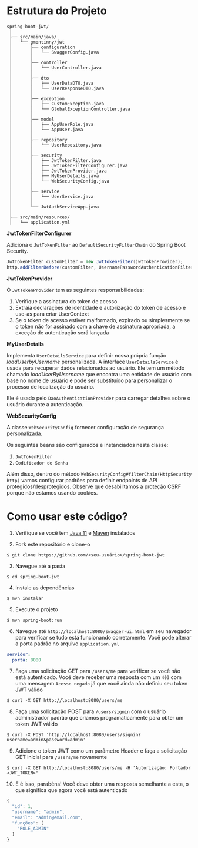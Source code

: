 # Estrutura do Projeto

```
spring-boot-jwt/
 │
 ├── src/main/java/
 │   └── gmontinny/jwt
 │       ├── configuration
 │       │   └── SwaggerConfig.java
 │       │
 │       ├── controller
 │       │   └── UserController.java
 │       │
 │       ├── dto
 │       │   ├── UserDataDTO.java
 │       │   └── UserResponseDTO.java
 │       │
 │       ├── exception
 │       │   ├── CustomException.java
 │       │   └── GlobalExceptionController.java
 │       │
 │       ├── model
 │       │   ├── AppUserRole.java
 │       │   └── AppUser.java
 │       │
 │       ├── repository
 │       │   └── UserRepository.java
 │       │
 │       ├── security
 │       │   ├── JwtTokenFilter.java
 │       │   ├── JwtTokenFilterConfigurer.java
 │       │   ├── JwtTokenProvider.java
 │       │   ├── MyUserDetails.java
 │       │   └── WebSecurityConfig.java
 │       │
 │       ├── service
 │       │   └── UserService.java
 │       │
 │       └── JwtAuthServiceApp.java
 │
 ├── src/main/resources/
 │   └── application.yml

```

**JwtTokenFilterConfigurer**

Adiciona o `JwtTokenFilter` ao `DefaultSecurityFilterChain` do Spring Boot Security.

```java
JwtTokenFilter customFilter = new JwtTokenFilter(jwtTokenProvider);
http.addFilterBefore(customFilter, UsernamePasswordAuthenticationFilter.class);
```

**JwtTokenProvider**

O `JwtTokenProvider` tem as seguintes responsabilidades:

1. Verifique a assinatura do token de acesso
2. Extraia declarações de identidade e autorização do token de acesso e use-as para criar UserContext
3. Se o token de acesso estiver malformado, expirado ou simplesmente se o token não for assinado com a chave de assinatura apropriada, a exceção de autenticação será lançada

**MyUserDetails**

Implementa `UserDetailsService` para definir nossa própria função *loadUserbyUsername* personalizada. A interface `UserDetailsService` é usada para recuperar dados relacionados ao usuário. Ele tem um método chamado *loadUserByUsername* que encontra uma entidade de usuário com base no nome de usuário e pode ser substituído para personalizar o processo de localização do usuário.

Ele é usado pelo `DaoAuthenticationProvider` para carregar detalhes sobre o usuário durante a autenticação.

**WebSecurityConfig**

A classe `WebSecurityConfig` fornecer configuração de segurança personalizada.

Os seguintes beans são configurados e instanciados nesta classe:

1. `JwtTokenFilter`
3. `Codificador de Senha`

Além disso, dentro do método `WebSecurityConfig#filterChain(HttpSecurity http)` vamos configurar padrões para definir endpoints de API protegidos/desprotegidos. Observe que desabilitamos a proteção CSRF porque não estamos usando cookies.

# Como usar este código?

1. Verifique se você tem [Java 11](https://www.oracle.com/br/java/technologies/javase/jdk11-archive-downloads.html) e [Maven](https://maven.apache.org) instalados

2. Fork este repositório e clone-o
  
```
$ git clone https://github.com/<seu-usuário>/spring-boot-jwt
```

3. Navegue até a pasta

```
$ cd spring-boot-jwt
```

4. Instale as dependências

```
$ mvn instalar
```

5. Execute o projeto

```
$ mvn spring-boot:run
```

6. Navegue até `http://localhost:8080/swagger-ui.html` em seu navegador para verificar se tudo está funcionando corretamente. Você pode alterar a porta padrão no arquivo `application.yml`

```yml
servidor:
  porta: 8080
```

7. Faça uma solicitação GET para `/users/me` para verificar se você não está autenticado. Você deve receber uma resposta com um `403` com uma mensagem `Acesso negado` já que você ainda não definiu seu token JWT válido

```
$ curl -X GET http://localhost:8080/users/me
```

8. Faça uma solicitação POST para `/users/signin` com o usuário administrador padrão que criamos programaticamente para obter um token JWT válido

```
$ curl -X POST 'http://localhost:8080/users/signin?username=admin&password=admin'
```

9. Adicione o token JWT como um parâmetro Header e faça a solicitação GET inicial para `/users/me` novamente

```
$ curl -X GET http://localhost:8080/users/me -H 'Autorização: Portador <JWT_TOKEN>'
```

10. E é isso, parabéns! Você deve obter uma resposta semelhante a esta, o que significa que agora você está autenticado

```javascript
{
  "id": 1,
  "username": "admin",
  "email": "admin@email.com",
  "funções": [
    "ROLE_ADMIN"
  ]
}
```